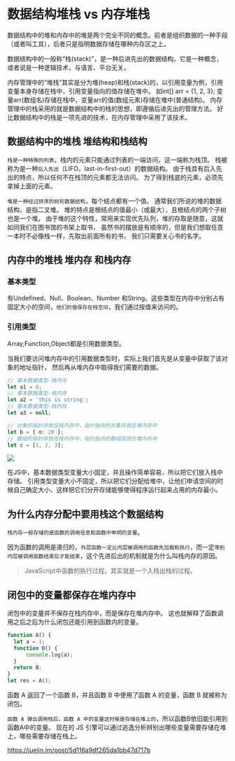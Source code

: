 # 数据结构堆栈 vs 内存堆栈

数据结构中的堆和内存中的堆是两个完全不同的概念。前者是组织数据的一种手段（或者叫工具），后者只是指明数据存储在哪种内存区之上。

数据结构中的一般称“栈(stack)”，是一种后进先出的数据结构。它是一种概念，或者说是一种逻辑技术，与语言、平台无关。

内存管理中的“堆栈”其实是分为堆(heap)和栈(stack)的，以引用变量为例，引用变量本身存储在栈中，引用变量指向的值存储在堆中。
如int[] arr = {1, 2, 3};
变量arr(数组名)存储在栈中，变量arr的值(数组元素)存储在堆中(普通结构)。
内存管理中的栈采用的就是数据结构中的栈的思想，即遵循后进先出的管理方法。
好比数据结构中的栈是一项先进的技术，在内存管理中采用了该技术。

## 数据结构中的堆栈 堆结构和栈结构

`栈是一种特殊的列表`，栈内的元素只能通过列表的一端访问，这一端称为栈顶。
栈被称为是一种`后入先出`（LIFO，last-in-first-out）的数据结构。
由于栈具有后入先出的特点，所以任何不在栈顶的元素都无法访问。
为了得到栈底的元素，必须先拿掉上面的元素。

`堆是一种经过排序的树形数据结构`，每个结点都有一个值。
通常我们所说的堆的数据结构，是指二叉堆。
堆的特点是根结点的值最小（或最大），且根结点的两个子树也是一个堆。
由于堆的这个特性，常用来实现优先队列，堆的存取是随意，这就如同我们在图书馆的书架上取书，
虽然书的摆放是有顺序的，但是我们想取任意一本时不必像栈一样，先取出前面所有的书，
我们只需要关心书的名字。

## 内存中的堆栈 堆内存 和栈内存

### 基本类型

有Undefined、Null、Boolean、Number 和String。这些类型在内存中分别占有固定大小的空间，`他们的值保存在栈空间`，我们通过按值来访问的。

### 引用类型

Array,Function,Object都是引用数据类型。

当我们要访问堆内存中的引用数据类型时，实际上我们首先是从变量中获取了该对象的地址指针， 然后再从堆内存中取得我们需要的数据。

``` js
// 基本数据类型-栈内存
let a1 = 0;
// 基本数据类型-栈内存
let a2 = 'this is string';
// 基本数据类型-栈内存
let a3 = null;

// 对象的指针存放在栈内存中，指针指向的对象存放在堆内存中
let b = { m: 20 };
// 数组的指针存放在栈内存中，指针指向的数组存放在堆内存中
let c = [1, 2, 3];
```

![](https://user-gold-cdn.xitu.io/2019/6/25/16b8c0b5752823f6?imageView2/0/w/1280/h/960/format/webp/ignore-error/1)



在JS中，基本数据类型变量大小固定，并且操作简单容易，所以把它们放入栈中存储。 引用类型变量大小不固定，所以把它们分配给堆中，让他们申请空间的时候自己确定大小，这样把它们分开存储能够使得程序运行起来占用的内存最小。

## 为什么内存分配中要用栈这个数据结构

`栈内存一般存储的是函数的调用信息和函数中申明的变量`。

因为函数的调用是递归的，`外层函数一定比内层被调用的函数先加载和执行`，而一定`等到内层被调用函数结束后才能结束`，这个先进后出的机制就是为什么叫栈内存的原因。

> JavaScript中函数的执行过程，其实就是一个入栈出栈的过程。

## 闭包中的变量都保存在堆内存中

闭包中的变量并不保存在栈内存中，而是保存在堆内存中。 这也就解释了函数调用之后之后为什么闭包还能引用到函数内的变量。

``` js
function A() {
  let a = 1;
  function B() {
      console.log(a);
  }
  return B;
}
let res = A();
```

函数 A 返回了一个函数 B，并且函数 B 中使用了函数 A 的变量，函数 B 就被称为闭包。

`函数 A 弹出调用栈后，函数 A 中的变量这时候是存储在堆上的`，所以函数B依旧能引用到函数A中的变量。
现在的 JS 引擎可以通过逃逸分析辨别出哪些变量需要存储在堆上，哪些需要存储在栈上。


https://juejin.im/post/5d116a9df265da1bb47d717b